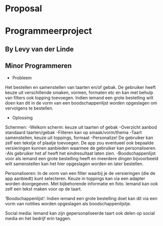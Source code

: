 # Proposal
# Programmeerproject
## By Levy van der Linde
## Minor Programmeren

-	Probleem

Het bestellen en samenstellen van taarten en/of gebak. 
De gebruiker heeft keuze uit verschillende smaken, vormen, formaten etc en kan met behulp van filters ook topping toevoegen. 
Indien iemand een grote bestelling wilt doen kan dit in de vorm van een boodschappenlijst worden opgeslagen om 
vervolgens te bestellen.


-	Oplossing

Schermen:
-Welkom scherm: keuze uit taarten of gebak
-Overzicht aanbod standaard taarten/gebak
-Filteren kan op smaak/vorm/thema
-Taart samenstellen, keuze uit toppings, formaat 
-Personalize! De gebruiker kan zelf een tekstje of plaatje toevoegen. 
De app zou eventueel ook bepaalde versieringen kunnen aanbieden waarmee de gebruiker kan personaliseren.
-Als gebruiker het af heeft het eindresultaat laten zien.
-Boodschappenlijst voor als iemand een grote bestelling heeft en meerdere dingen bijvoorbeeld wilt samenstellen 
kan het hier opgeslagen worden en later bestellen.

Personaliseren:
In de vorm van een filter waarbij je de versieringen (die de app aanbiedt) kunt selecteren.
Keuze in toppings kan via een adapter worden doorgegeven. Met bijbehorende informatie en foto.
Iemand kan ook zelf een tekst maken voor op de taart.

‘Boodschappenlijst’:
Indien iemand een grote bestelling doet kan dit via een vorm van notities worden opgeslagen als boodschappenlijstje.

Social media:
Iemand kan zijn gepersonaliseerde taart ook delen op social media en het bedrijf erin taggen.
